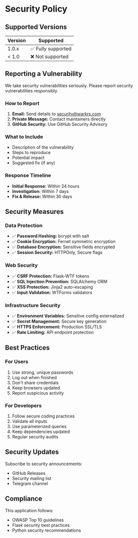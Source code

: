 # Security Policy

## Supported Versions

| Version | Supported          |
| ------- | ------------------ |
| 1.0.x   | ✅ Fully supported |
| < 1.0   | ❌ Not supported   |

## Reporting a Vulnerability

We take security vulnerabilities seriously. Please report security vulnerabilities responsibly.

### How to Report

1. **Email:** Send details to security@warkrs.com
2. **Private Message:** Contact maintainers directly
3. **GitHub Security:** Use GitHub Security Advisory

### What to Include

- Description of the vulnerability
- Steps to reproduce
- Potential impact
- Suggested fix (if any)

### Response Timeline

- **Initial Response:** Within 24 hours
- **Investigation:** Within 7 days
- **Fix & Release:** Within 30 days

## Security Measures

### Data Protection

- ✅ **Password Hashing:** bcrypt with salt
- ✅ **Cookie Encryption:** Fernet symmetric encryption
- ✅ **Database Encryption:** Sensitive fields encrypted
- ✅ **Session Security:** HTTPOnly, Secure flags

### Web Security

- ✅ **CSRF Protection:** Flask-WTF tokens
- ✅ **SQL Injection Prevention:** SQLAlchemy ORM
- ✅ **XSS Protection:** Jinja2 auto-escaping
- ✅ **Input Validation:** WTForms validators

### Infrastructure Security

- ✅ **Environment Variables:** Sensitive config externalized
- ✅ **Secret Management:** Secure key generation
- ✅ **HTTPS Enforcement:** Production SSL/TLS
- ✅ **Rate Limiting:** API endpoint protection

## Best Practices

### For Users

1. Use strong, unique passwords
2. Log out when finished
3. Don't share credentials
4. Keep browsers updated
5. Report suspicious activity

### For Developers

1. Follow secure coding practices
2. Validate all inputs
3. Use parameterized queries
4. Keep dependencies updated
5. Regular security audits

## Security Updates

Subscribe to security announcements:
- GitHub Releases
- Security mailing list
- Telegram channel

## Compliance

This application follows:
- OWASP Top 10 guidelines
- Flask security best practices
- Python security recommendations
